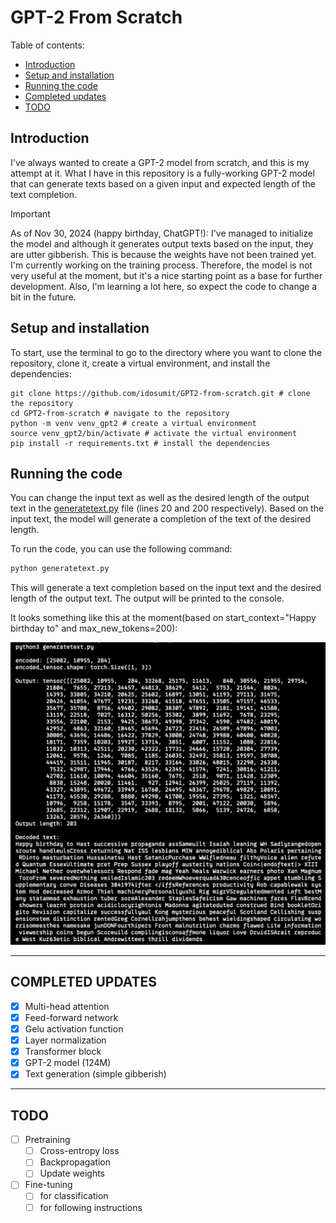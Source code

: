 # GPT-2 From Scratch

Table of contents:

- [Introduction](#introduction)
- [Setup and installation](#setup-and-installation)
- [Running the code](#running-the-code)
- [Completed updates](#completed-updates)
- [TODO](#todo)

## Introduction

I've always wanted to create a GPT-2 model from scratch, and this is my attempt at it. What I have in this repository is a fully-working GPT-2 model that can generate texts based on a given input and expected length of the text completion.

> [!IMPORTANT]
> As of Nov 30, 2024 (happy birthday, ChatGPT!):
> I've managed to initialize the model and although it generates output texts based on the input, they are utter gibberish. This is because the weights have not been trained yet. I'm currently working on the training process. Therefore, the model is not very useful at the moment, but it's a nice starting point as a base for further development. Also, I'm learning a lot here, so expect the code to change a bit in the future.

## Setup and installation

To start, use the terminal to go to the directory where you want to clone the repository, clone it, create a virtual environment, and install the dependencies:

```
git clone https://github.com/idosumit/GPT2-from-scratch.git # clone the repository
cd GPT2-from-scratch # navigate to the repository
python -m venv venv_gpt2 # create a virtual environment
source venv_gpt2/bin/activate # activate the virtual environment
pip install -r requirements.txt # install the dependencies
```

## Running the code

You can change the input text as well as the desired length of the output text in the [generatetext.py](./generatetext.py) file (lines 20 and 200 respectively). Based on the input text, the model will generate a completion of the text of the desired length.

To run the code, you can use the following command:

```python
python generatetext.py
```

This will generate a text completion based on the input text and the desired length of the output text. The output will be printed to the console.

It looks something like this at the moment(based on start_context="Happy birthday to" and max_new_tokens=200):

![generatedtext](./assets/gibberish.png)

---

## COMPLETED UPDATES

- [x] Multi-head attention
- [x] Feed-forward network
- [x] Gelu activation function
- [x] Layer normalization
- [x] Transformer block
- [x] GPT-2 model (124M)
- [x] Text generation (simple gibberish)

---

## TODO

- [ ] Pretraining
  - [ ] Cross-entropy loss
  - [ ] Backpropagation
  - [ ] Update weights
- [ ] Fine-tuning
  - [ ] for classification
  - [ ] for following instructions
